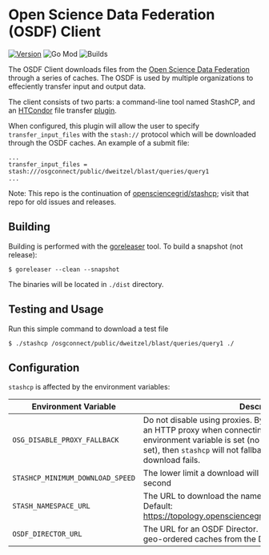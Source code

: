 Open Science Data Federation (OSDF) Client
==========================================

[![Version][github-release-shield]][github-release]
![Go Mod][go-mod-version]
![Builds][github-build]

The OSDF Client downloads files from the [Open Science Data Federation](https://osdf.osg-htc.org/) through a series of caches.  The OSDF is used by multiple organizations to effeciently transfer input and output data.

The client consists of two parts: a command-line tool named StashCP, and an [HTCondor](https://htcondor.org/) file transfer [plugin](https://htcondor.readthedocs.io/en/latest/admin-manual/setting-up-special-environments.html#enabling-the-transfer-of-files-specified-by-a-url).

When configured, this plugin will allow the user to specify `transfer_input_files` with the `stash://` protocol which will be downloaded through the OSDF caches.  An example of a submit file:

    ...
    transfer_input_files = stash:///osgconnect/public/dweitzel/blast/queries/query1
    ...

Note: This repo is the continuation of [opensciencegrid/stashcp][github-previous-repo]; visit that repo for old issues and releases.

Building
--------

Building is performed with the [goreleaser](https://goreleaser.com/) tool.  To build a snapshot (not release):

    $ goreleaser --clean --snapshot

The binaries will be located in `./dist` directory.

Testing and Usage
-----------------

Run this simple command to download a test file

    $ ./stashcp /osgconnect/public/dweitzel/blast/queries/query1 ./


Configuration
-------------
`stashcp` is affected by the environment variables:

| Environment Variable      | Description                                                                                                                                                                                                                                                         |
| ----------- |---------------------------------------------------------------------------------------------------------------------------------------------------------------------------------------------------------------------------------------------------------------------|
| `OSG_DISABLE_PROXY_FALLBACK`      | Do not disable using proxies. By default, `stashcp` will try to use an HTTP proxy when connecting to a cache. If this environment variable is set (no value necessary, only if it's set), then `stashcp` will not fallback to no proxy if the proxy download fails. |
| `STASHCP_MINIMUM_DOWNLOAD_SPEED`  | The lower limit a download will be cancelled, in bytes per second                                                                                                                                                                                                   |
| `STASH_NAMESPACE_URL`             | The URL to download the namespace and cache information.  Default: https://topology.opensciencegrid.org/stashcache/namespaces                                                                                                                                                                                                 |
| `OSDF_DIRECTOR_URL`               | The URL for an OSDF Director. If set, `stashcp` will get its list of geo-ordered caches from the Director. Default: Unset



<!-- MARKDOWN LINKS & IMAGES -->
[go-mod-version]: https://img.shields.io/github/go-mod/go-version/htcondor/osdf-client
[github-build]: https://img.shields.io/github/actions/workflow/status/htcondor/osdf-client/release.yml
[github-release-shield]: https://img.shields.io/github/v/release/htcondor/osdf-client
[github-release]: https://github.com/htcondor/osdf-client/releases
[github-previous-repo]: https://github.com/opensciencegrid/stashcp
